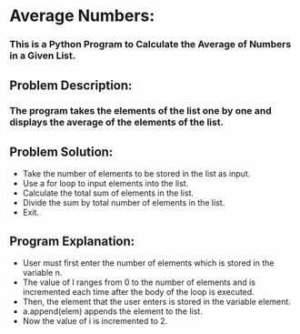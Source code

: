 # Average Numbers:
### This is a Python Program to Calculate the Average of Numbers in a Given List.

## Problem Description:
### The program takes the elements of the list one by one and displays the average of the elements of the list.

## Problem Solution: 
- Take the number of elements to be stored in the list as input.
- Use a for loop to input elements into the list.
- Calculate the total sum of elements in the list.
- Divide the sum by total number of elements in the list.
- Exit.

## Program Explanation:
- User must first enter the number of elements which is stored in the variable n.
- The value of I ranges from 0 to the number of elements and is incremented each time after the body of the loop is executed.
- Then, the element that the user enters is stored in the variable element.
- a.append(elem) appends the element to the list.
- Now the value of i is incremented to 2.

